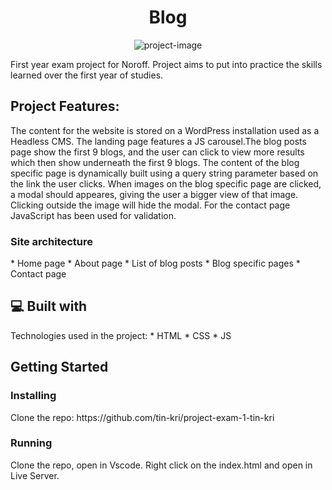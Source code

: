 <h1 align="center" id="title">Blog</h1>

<p align="center"><img src="https://socialify.git.ci/tin-kri/project-exam-1-tin-kri/image?name=1&owner=1&theme=Light" alt="project-image"></p>

<p id="description">First year exam project for Noroff. Project aims to put into practice the skills learned over the first year of studies. </p>

<h2>Project Features:</h2>
<p> The content for the website is stored on a WordPress installation used as a Headless CMS. The landing page features a JS carousel.The blog posts page show the first 9 blogs, and the user can click to view more results which then show underneath the first 9 blogs. The content of the blog specific page is dynamically built using a query string parameter based on the link the user clicks. When images on the blog specific page are clicked, a modal should appeares, giving the user a bigger view of that image. Clicking outside the image will hide the modal. For the contact page JavaScript has been used for validation.

<h3>Site architecture </h3> 
*    Home page
*   About page
*   List of blog posts
*   Blog specific pages
*   Contact page
  
<h2>💻 Built with</h2>
Technologies used in the project:
*   HTML
*   CSS
*   JS


<h2>Getting Started</h2>
<h3>Installing</h3>
Clone the repo: https://github.com/tin-kri/project-exam-1-tin-kri
    
<h3>Running</h3>
Clone the repo, open in Vscode. Right click on the index.html and open in Live Server.

